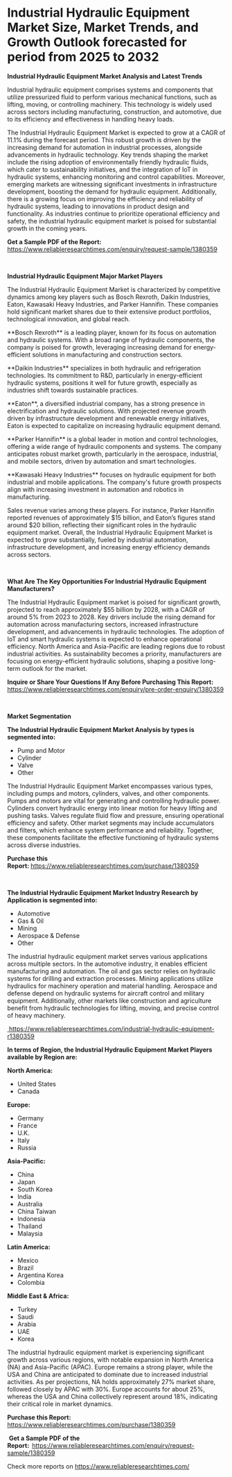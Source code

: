 <p><h1>Industrial Hydraulic Equipment Market Size, Market Trends, and Growth Outlook forecasted for period from 2025 to 2032</h1></p><p><strong>Industrial Hydraulic Equipment Market Analysis and Latest Trends</strong></p>
<p><p>Industrial hydraulic equipment comprises systems and components that utilize pressurized fluid to perform various mechanical functions, such as lifting, moving, or controlling machinery. This technology is widely used across sectors including manufacturing, construction, and automotive, due to its efficiency and effectiveness in handling heavy loads.</p><p>The Industrial Hydraulic Equipment Market is expected to grow at a CAGR of 11.1% during the forecast period. This robust growth is driven by the increasing demand for automation in industrial processes, alongside advancements in hydraulic technology. Key trends shaping the market include the rising adoption of environmentally friendly hydraulic fluids, which cater to sustainability initiatives, and the integration of IoT in hydraulic systems, enhancing monitoring and control capabilities. Moreover, emerging markets are witnessing significant investments in infrastructure development, boosting the demand for hydraulic equipment. Additionally, there is a growing focus on improving the efficiency and reliability of hydraulic systems, leading to innovations in product design and functionality. As industries continue to prioritize operational efficiency and safety, the industrial hydraulic equipment market is poised for substantial growth in the coming years.</p></p>
<p><strong>Get a Sample PDF of the Report:&nbsp;</strong> <a href="https://www.reliableresearchtimes.com/enquiry/request-sample/1380359?utm_campaign=3542&utm_medium=2&utm_source=Github&utm_content=ia&utm_term=11042025&utm_id=industrial-hydraulic-equipment">https://www.reliableresearchtimes.com/enquiry/request-sample/1380359</a></p>
<p>&nbsp;</p>
<p><strong>Industrial Hydraulic Equipment Major Market Players</strong></p>
<p><p>The Industrial Hydraulic Equipment Market is characterized by competitive dynamics among key players such as Bosch Rexroth, Daikin Industries, Eaton, Kawasaki Heavy Industries, and Parker Hannifin. These companies hold significant market shares due to their extensive product portfolios, technological innovation, and global reach.</p><p>**Bosch Rexroth** is a leading player, known for its focus on automation and hydraulic systems. With a broad range of hydraulic components, the company is poised for growth, leveraging increasing demand for energy-efficient solutions in manufacturing and construction sectors.</p><p>**Daikin Industries** specializes in both hydraulic and refrigeration technologies. Its commitment to R&D, particularly in energy-efficient hydraulic systems, positions it well for future growth, especially as industries shift towards sustainable practices.</p><p>**Eaton**, a diversified industrial company, has a strong presence in electrification and hydraulic solutions. With projected revenue growth driven by infrastructure development and renewable energy initiatives, Eaton is expected to capitalize on increasing hydraulic equipment demand.</p><p>**Parker Hannifin** is a global leader in motion and control technologies, offering a wide range of hydraulic components and systems. The company anticipates robust market growth, particularly in the aerospace, industrial, and mobile sectors, driven by automation and smart technologies.</p><p>**Kawasaki Heavy Industries** focuses on hydraulic equipment for both industrial and mobile applications. The company's future growth prospects align with increasing investment in automation and robotics in manufacturing.</p><p>Sales revenue varies among these players. For instance, Parker Hannifin reported revenues of approximately $15 billion, and Eaton’s figures stand around $20 billion, reflecting their significant roles in the hydraulic equipment market. Overall, the Industrial Hydraulic Equipment Market is expected to grow substantially, fueled by industrial automation, infrastructure development, and increasing energy efficiency demands across sectors.</p></p>
<p>&nbsp;</p>
<p><strong>What Are The Key Opportunities For Industrial Hydraulic Equipment Manufacturers?</strong></p>
<p><p>The Industrial Hydraulic Equipment market is poised for significant growth, projected to reach approximately $55 billion by 2028, with a CAGR of around 5% from 2023 to 2028. Key drivers include the rising demand for automation across manufacturing sectors, increased infrastructure development, and advancements in hydraulic technologies. The adoption of IoT and smart hydraulic systems is expected to enhance operational efficiency. North America and Asia-Pacific are leading regions due to robust industrial activities. As sustainability becomes a priority, manufacturers are focusing on energy-efficient hydraulic solutions, shaping a positive long-term outlook for the market.</p></p>
<p><strong>Inquire or Share Your Questions If Any Before Purchasing This Report:</strong> <a href="https://www.reliableresearchtimes.com/enquiry/pre-order-enquiry/1380359?utm_campaign=3542&utm_medium=2&utm_source=Github&utm_content=ia&utm_term=11042025&utm_id=industrial-hydraulic-equipment">https://www.reliableresearchtimes.com/enquiry/pre-order-enquiry/1380359</a></p>
<p>&nbsp;</p>
<p><strong>Market Segmentation</strong></p>
<p><strong>The Industrial Hydraulic Equipment Market Analysis by types is segmented into:</strong></p>
<p><ul><li>Pump and Motor</li><li>Cylinder</li><li>Valve</li><li>Other</li></ul></p>
<p><p>The Industrial Hydraulic Equipment Market encompasses various types, including pumps and motors, cylinders, valves, and other components. Pumps and motors are vital for generating and controlling hydraulic power. Cylinders convert hydraulic energy into linear motion for heavy lifting and pushing tasks. Valves regulate fluid flow and pressure, ensuring operational efficiency and safety. Other market segments may include accumulators and filters, which enhance system performance and reliability. Together, these components facilitate the effective functioning of hydraulic systems across diverse industries.</p></p>
<p><strong>Purchase this Report:&nbsp;</strong><a href="https://www.reliableresearchtimes.com/purchase/1380359?utm_campaign=3542&utm_medium=2&utm_source=Github&utm_content=ia&utm_term=11042025&utm_id=industrial-hydraulic-equipment">https://www.reliableresearchtimes.com/purchase/1380359</a></p>
<p>&nbsp;</p>
<p><strong>The Industrial Hydraulic Equipment Market Industry Research by Application is segmented into:</strong></p>
<p><ul><li>Automotive</li><li>Gas & Oil</li><li>Mining</li><li>Aerospace & Defense</li><li>Other</li></ul></p>
<p><p>The industrial hydraulic equipment market serves various applications across multiple sectors. In the automotive industry, it enables efficient manufacturing and automation. The oil and gas sector relies on hydraulic systems for drilling and extraction processes. Mining applications utilize hydraulics for machinery operation and material handling. Aerospace and defense depend on hydraulic systems for aircraft control and military equipment. Additionally, other markets like construction and agriculture benefit from hydraulic technologies for lifting, moving, and precise control of heavy machinery.</p></p>
<p><a href="https://www.reliableresearchtimes.com/industrial-hydraulic-equipment-r1380359?utm_campaign=3542&utm_medium=2&utm_source=Github&utm_content=ia&utm_term=11042025&utm_id=industrial-hydraulic-equipment">&nbsp;https://www.reliableresearchtimes.com/industrial-hydraulic-equipment-r1380359</a></p>
<p><strong>In terms of Region, the Industrial Hydraulic Equipment Market Players available by Region are:</strong></p>
<p>
    <p> <strong> North America: </strong>
        <ul>
            <li>United States</li>
            <li>Canada</li>
        </ul>
        </p> 
    <p> <strong> Europe: </strong>
        <ul>
            <li>Germany</li>
            <li>France</li>
            <li>U.K.</li>
            <li>Italy</li>
            <li>Russia</li>
        </ul>
        </p> 
    <p> <strong> Asia-Pacific: </strong>
        <ul>
            <li>China</li>
            <li>Japan</li>
            <li>South Korea</li>
            <li>India</li>
            <li>Australia</li>
            <li>China Taiwan</li>
            <li>Indonesia</li>
            <li>Thailand</li>
            <li>Malaysia</li>
        </ul>
        </p> 
    <p> <strong> Latin America: </strong>
        <ul>
            <li>Mexico</li>
            <li>Brazil</li>
            <li>Argentina Korea</li>
            <li>Colombia</li>
        </ul>
        </p> 
    <p> <strong> Middle East & Africa: </strong>
        <ul>
            <li>Turkey</li>
            <li>Saudi</li>
            <li>Arabia</li>
            <li>UAE</li>
            <li>Korea</li>
        </ul>
    </p>
    </p>
<p><p>The industrial hydraulic equipment market is experiencing significant growth across various regions, with notable expansion in North America (NA) and Asia-Pacific (APAC). Europe remains a strong player, while the USA and China are anticipated to dominate due to increased industrial activities. As per projections, NA holds approximately 27% market share, followed closely by APAC with 30%. Europe accounts for about 25%, whereas the USA and China collectively represent around 18%, indicating their critical role in market dynamics.</p></p>
<p><strong>Purchase this Report: </strong><a href="https://www.reliableresearchtimes.com/purchase/1380359?utm_campaign=3542&utm_medium=2&utm_source=Github&utm_content=ia&utm_term=11042025&utm_id=industrial-hydraulic-equipment">https://www.reliableresearchtimes.com/purchase/1380359</a></p>
<p>&nbsp;<strong>Get a Sample PDF of the Report:&nbsp;&nbsp;</strong><a href="https://www.reliableresearchtimes.com/enquiry/request-sample/1380359?utm_campaign=3542&utm_medium=2&utm_source=Github&utm_content=ia&utm_term=11042025&utm_id=industrial-hydraulic-equipment">https://www.reliableresearchtimes.com/enquiry/request-sample/1380359</a></p>
<p><strong></strong></p>
<p>Check more reports on <a href="https://www.reliableresearchtimes.com/?utm_campaign=3542&utm_medium=2&utm_source=Github&utm_content=ia&utm_term=11042025&utm_id=industrial-hydraulic-equipment">https://www.reliableresearchtimes.com/</a></p>